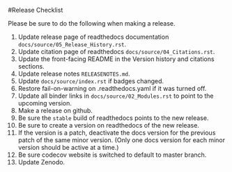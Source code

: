 #Release Checklist

Please be sure to do the following when making a release.

1. Update release page of readthedocs documentation `docs/source/05_Release_History.rst`.
2. Update citation page of readthedocs `docs/source/04_Citations.rst`.
3. Update the front-facing README in the Version history and citations sections.
4. Update release notes `RELEASENOTES.md`.
5. Update `docs/source/index.rst` if badges changed.
6. Restore fail-on-warning on .readthedocs.yaml if it was turned off.
7. Update all binder links in `docs/source/02_Modules.rst` to point to the upcoming version.
8. Make a release on github.
9. Be sure the `stable` build of readthedocs points to the new release.
10. Be sure to create a version on readthedocs of the new release. 
11. If the version is a patch, deactivate the docs version for the previous patch of the same minor version. (Only one docs version for each minor version should be active at a time.)
12. Be sure codecov website is switched to default to master branch.
13. Update Zenodo.
